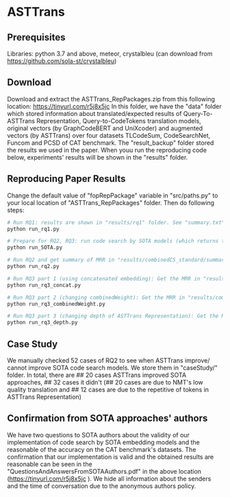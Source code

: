 # ASTTrans

## Prerequisites
Libraries: python 3.7 and above, meteor, crystalbleu (can download from https://github.com/sola-st/crystalbleu)

## Download
Download and extract the ASTTrans_RepPackages.zip from this following location: https://tinyurl.com/r5j8x5jc
In this folder, we have the "data" folder which stored information about translated/expected results of Query-To-ASTTrans Representation, Query-to-CodeTokens translation models, original vectors (by GraphCodeBERT and UniXcoder) and augmented vectors (by ASTTrans) over four datasets TLCodeSum, CodeSearchNet, Funcom and PCSD of CAT benchmark. The "result_backup" folder stored the results we used in the paper. When youu run the reproducing code below, experiments' results will be shown in the "results" folder.


## Reproducing Paper Results
Change the default value of "fopRepPackage" variable in "src/paths.py" to your local location of "ASTTrans_RepPackages" folder. Then do following steps:
```bash
# Run RQ1: results are shown in "results/rq1" folder. See "summary.txt" to see results of Table 2.
python run_rq1.py

# Prepare for RQ2, RQ3: run code search by SOTA models (which returns the MRR for 4 datasets and 4 configurations per datasets in "originalCS/summary.txt")
python run_SOTA.py

# Run RQ2 and get summary of MRR in "results/combinedCS_standard/summary.txt". When you substract the results from "combinedCS_standard/summary.txt" by the results from "originalCS/summary.txt", you have the reported EffectMRR shown in Table 3)
python run_rq2.py

# Run RQ3 part 1 (using concatenated embedding): Get the MRR in "results/combinedCS_concat/summary.txt"
python run_rq3_concat.py

# Run RQ3 part 2 (changing combinedWeight): Get the MRR in "results/combinedCS_weight_*/summary.txt"
python run_rq3_combinedWeight.py

# Run RQ3 part 3 (changing depth of ASTTrans Representation): Get the MRR in "results/combinedCS_depth_*/summary.txt"
python run_rq3_depth.py
```
## Case Study
We manually checked 52 cases of RQ2 to see when ASTTrans improve/ cannot improve SOTA code search models. We store them in "caseStudy/" folder. In total, there are ## 20 cases ASTTrans improved SOTA approaches, ## 32 cases it didn't (## 20 cases are due to NMT's low quality translation and ## 12 cases are due to the repetitive of tokens in ASTTrans Representation)

## Confirmation from SOTA approaches' authors
We have two questions to SOTA authors about the validity of our implementation of code search by SOTA embedding models and the reasonable of the accuracy on the CAT benchmark's datasets. The confirmation that our implementation is valid and the obtained results are reasonable can be seen in the "QuestionsAndAnswersFromSOTAAuthors.pdf" in the above location (https://tinyurl.com/r5j8x5jc ). We hide all information about the senders and the time of conversation due to the anonymous authors policy.
